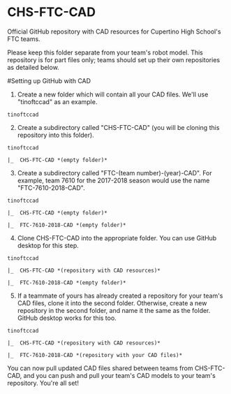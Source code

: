 # CHS-FTC-CAD

Official GitHub repository with CAD resources for Cupertino High School's FTC teams.

Please keep this folder separate from your team's robot model. This repository is for part files only; teams should set up their own repositories as detailed below.

#Setting up GitHub with CAD

1. Create a new folder which will contain all your CAD files. We'll use "tinoftccad" as an example.

```
tinoftccad
```

2. Create a subdirectory called "CHS-FTC-CAD" (you will be cloning this repository into this folder).

```
tinoftccad

|_  CHS-FTC-CAD *(empty folder)*
```

3. Create a subdirectory called "FTC-(team number)-(year)-CAD". For example, team 7610 for the 2017-2018 season would use the name "FTC-7610-2018-CAD".

```
tinoftccad

|_  CHS-FTC-CAD *(empty folder)*

|_  FTC-7610-2018-CAD *(empty folder)*
```

4. Clone CHS-FTC-CAD into the appropriate folder. You can use GitHub desktop for this step.

```
tinoftccad

|_  CHS-FTC-CAD *(repository with CAD resources)*

|_  FTC-7610-2018-CAD *(empty folder)*
```

5. If a teammate of yours has already created a repository for your team's CAD files, clone it into the second folder. Otherwise, create a new repository in the second folder, and name it the same as the folder. GitHub desktop works for this too.

```
tinoftccad

|_  CHS-FTC-CAD *(repository with CAD resources)*

|_  FTC-7610-2018-CAD *(repository with your CAD files)*
```

You can now pull updated CAD files shared between teams from CHS-FTC-CAD, and you can push and pull your team's CAD models to your team's repository. You're all set!